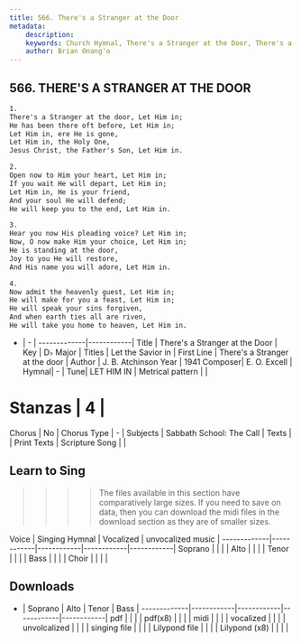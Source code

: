 ```yaml
---
title: 566. There's a Stranger at the Door
metadata:
    description: 
    keywords: Church Hymnal, There's a Stranger at the Door, There's a Stranger at the door, Let the Savior in
    author: Brian Onang'o
---
```



## 566. THERE'S A STRANGER AT THE DOOR

```txt
1.
There's a Stranger at the door, Let Him in; 
He has been there oft before, Let Him in; 
Let Him in, ere He is gone, 
Let Him in, the Holy One, 
Jesus Christ, the Father's Son, Let Him in. 

2.
Open now to Him your heart, Let Him in; 
If you wait He will depart, Let Him in; 
Let Him in, He is your friend, 
And your soul He will defend; 
He will keep you to the end, Let Him in. 

3.
Hear you now His pleading voice? Let Him in; 
Now, O now make Him your choice, Let Him in; 
He is standing at the door, 
Joy to you He will restore, 
And His name you will adore, Let Him in. 

4.
Now admit the heavenly guest, Let Him in; 
He will make for you a feast, Let Him in; 
He will speak your sins forgiven, 
And when earth ties all are riven, 
He will take you home to heaven, Let Him in.
```

- |   -  |
-------------|------------|
Title | There's a Stranger at the Door |
Key | D♭ Major |
Titles | Let the Savior in |
First Line | There's a Stranger at the door |
Author | J. B. Atchinson
Year | 1941
Composer| E. O. Excell |
Hymnal|  - |
Tune| LET HIM IN |
Metrical pattern | |
# Stanzas | 4 |
Chorus | No |
Chorus Type | - |
Subjects | Sabbath School: The Call |
Texts |  |
Print Texts | 
Scripture Song |  |
  
## Learn to Sing

>>>> The files available in this section have comparatively large sizes. If you need to save on data, then you can download the midi files in the download section as they are of smaller sizes.

Voice |  Singing Hymnal | Vocalized | unvocalized music |
-------------|------------|------------|------------|------------|
Soprano | | | |
Alto | | | |
Tenor | | | |
Bass | | | |
Choir | | | |

## Downloads

- |  Soprano | Alto | Tenor | Bass |
-------------|------------|------------|------------|------------|
pdf | | | |
pdf(x8) | | | |
midi | | | |
vocalized | | | |
unvolcalized | | | |
singing file | | | |
Lilypond file | | | |
Lilypond (x8) | | | |
  